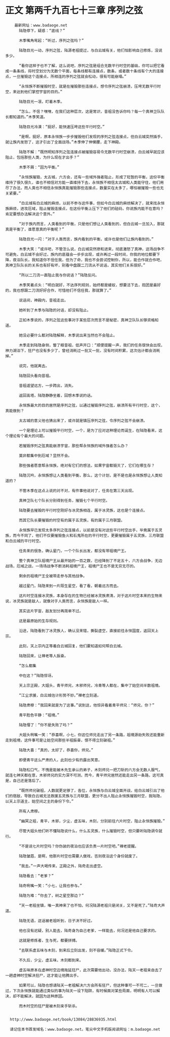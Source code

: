 # 正文 第两千九百七十三章 序列之弦
        最新网址：www.badaoge.net
          陆隐停下，疑惑：“底线？”
      
          木季嘴角弯起：“听过，序列之弦吗？”
      
          陆隐目光一动，序列之弦，陆源老祖提过，与白云城有关，他们怕影响自己修炼，没说多少。
      
          “看你这样子也不了解，这么说吧，序列之弦是组合无数平行时空的基础，你可以把它看成一条条线，将时空划分为无数个平面，每条线都有连接点，数条，或者数十条线有个大的连接点，一旦摧毁这个连接点，所相连的序列之弦就会松动，很有可能崩塌。”
      
          “永恒族不断摧毁时空，就是在摧毁那些连接点，想令序列之弦崩溃，压垮无数平行时空，来达到他们掌控宇宙的目的。”
      
          陆隐目光一凛，盯着木季。
      
          “怎么，不信？嘿嘿，在我们这种层次，这是常识，昔祖没告诉你吗？每一个真神卫队队长都知道的。”木季笑道。
      
          陆隐目光冷漠：“挺好，能快速压垮这些平行时空。”
      
          “是啊，挺好，原本永恒族一步步摧毁他们发现的序列之弦连接点，但白云城突然插手，就让族内发怒了，这才引出了全面战场。”木季伸了伸懒腰，走下神殿。
      
          陆隐不解：“既然明知序列之弦连接点被摧毁容易令无数平行时空崩溃，白云城早就应该阻止，包括那些人类，为什么现在才出手？”
      
          木季不屑：“因为平衡。”
      
          “永恒族摧毁，太古城，六方会，还有一些域外强者阻止，形成了短暂的平衡，这份平衡维持了很久很久，谁也不相信对方能一直维持下去，永恒族不相信太古城和人类能守住，他们用尽了办法，而人类也不相信永恒族真能摧毁那些连接点，数量实在太多了，哪怕被摧毁一些也无关紧要。”
      
          “白云城有白云城的麻烦，以前不参与这件事，但如今白云城的麻烦解决了，就来找永恒族麻烦，进攻厄域，阻止摧毁连接点，在这份平衡上压下了他们的砝码，你说族内能不在意吗？肯定要想办法解决这个意外。”
      
          “对于族内而言，人类看到的平衡，只是他们想让人类看到的，但白云城一旦加入，那就真是平衡了，谁愿意真的平衡呢？”
      
          陆隐目光一闪：“对于人类而言，族内看到的平衡，或许也是他们让族内看到的。”
      
          木季大笑：“或许吧，不管怎么说，白云城突然掺和进来，彻底激怒了真神，这场战争不可避免，白云城不会好过，族内的底蕴会一步步出现，或许再过一段时间，你我的地位都要下降，夜泊队长，我知道你不信任我，但为了命，我也不会尝试控制你，所以，能合作就合作吧，真神卫队队长的关系也有好有坏，别看中盘跟二刀流从不说话，其实他们关系很好。”
      
          “所以二刀流一直阻止我与你说话？”陆隐反问。
      
          木季笑着点头：“明白就好，不达序列规则，始终都是蝼蚁，想要活下去，抱团是最好的，我也想跟二刀流好好合作，可惜他们不信任我，那就算了。”
      
          说话间，神殿内，昔祖走出。
      
          她听到了木季与陆隐的对话，却没有阻止。
      
          正如木季说的，序列之弦这些事对于某些层次而言不是秘密，真神卫队队长够资格知道。
      
          她没必要什么都对陆隐解释，木季说出来当然也不会阻止。
      
          木季走到陆隐身侧，瞥了眼昔祖，低声开口：“顺便提醒一声，我们的任务很快会出现，神力湖泊下，狂尸也没有多少了，曾经消耗过一批又一批，没有时间积累，这次估计都会消耗掉。”
      
          说完，他就离去。
      
          陆隐回头看向昔祖。
      
          昔祖遥望远方，一步跨出，消失。
      
          返回高塔，陆隐静静坐着，回想木季说的话。
      
          永恒族最大的目的居然是序列之弦，以通过摧毁序列之弦，崩溃所有平行时空，这个，真能做到？
      
          太古城的意义他也猜出来了，或许就是镇压序列之弦，令序列之弦不会崩溃。
      
          一个是理论上可以摧毁平行时空，一个，是为了应对这种理论而诞生，在陆隐看来，这个理论有个最大的问题。
      
          若摧毁序列之弦真能崩溃宇宙，那些帮永恒族的域外强者怎么办？
      
          莫非都集中到厄域？显然不会。
      
          那些强者愿意帮永恒族，绝对有它们的想法，如果宇宙都毁灭了，它们在哪生存？
      
          陆隐沉吟，永恒族想让人类看到平衡，那么，这个计划，是不是也是永恒族想让人类知道的？
      
          不管木季在这点上说的对不对，有件事他说对了，任务在第三天出现。
      
          真神卫队七个队长分别得到任务，摧毁七个平行时空。
      
          陆隐要去摧毁的平行时空刚好与冰灵族相连，属于冰灵族，这也是个连接点。
      
          而其它队长要摧毁的时空有的属于五灵族，有的属于三月联盟。
      
          永恒族早已发现太多序列之弦连接点，以前是没有对这些平行时空出手，毕竟属于五灵族，而今不同了，他们不仅要摧毁鱼火和石鬼所在的平行时空，更要摧毁属于五灵族，三月联盟和白云城的平行时空。
      
          任务来的很急，确认星门，一个个队长出发，都没有带祖境尸王。
      
          整个真神卫队祖境尸王从最开始的一百之数，已经降到了不足五十，六方会战争，无边战场，厄域之战，一场场战争不断消耗祖境尸王，祖境尸王也不是无穷无尽的。
      
          剩余的祖境尸王全被带走参与其他战争。
      
          越过星门，陆隐来到一片陌生星空，看了看，朝着远方而去。
      
          这片时空连接冰灵族，本身存在的生物已经被冰灵族肃清，对于这片时空本来的生物来说，冰灵族就是敌人，就像对于人类而言，永恒族是敌人一样。
      
          其实这片宇宙，敌友划分再简单不过。
      
          这是最原始的生存规则。
      
          沿途，陆隐看到了冰灵族人，确认没来错，撕裂虚空，直接前往永恒国度，返回天上宗。
      
          此刻，天上宗内正等着白云城回复，他们要知道如何帮白云城。
      
          陆隐回来，让禅老等人振奋。
      
          “怎么都集
      
          中在这？”陆隐惊讶。
      
          天上宗正殿，大姐头，青平师兄，木邪师兄，冷青等人都在，集中了始空间半数祖境。
      
          “江尘求援，白云城估计形势不妙。”禅老立刻道。
      
          陆隐肃穆：“我回来就是为了这事。”说到这，他惊异看着青平师兄：“师兄，你？”
      
          青平脸色平静：“祖境。”
      
          陆隐懵了：“你不是失败了吗？”
      
          大姐头咧嘴一笑：“恭喜啊，小七，你这位师兄走出了另一条路，祖境源劫失败还能重新走到祖境，这件事可是让始空间那些半祖振奋，恨不得立刻破祖。”
      
          陆隐大喜：“真的，太好了，恭喜你，师兄。”
      
          即便青平这么严肃的人，此刻也少有的露出笑意。
      
          陆隐松口气，不愧是能被木先生承认的弟子，木刻师兄一把刀斩的六方会无数人服气，就连七神天都在意，木邪师兄的实力深不可测，而今，青平师兄居然还能走出另一条路，这可真是，自己还是落后了。
      
          “既然师兄破祖，人数就更足够了，各位，永恒族与白云城全面开战，给白云城引出了他们的宿敌，导致白云城无法救援五灵族与三月联盟，更分不出人阻止永恒族摧毁时空，我陆隐，以天上宗道主，始空间之主的身份下令。”
      
          所有人肃穆。
      
          “幽冥之祖，青平，木邪，少尘，虚五味，木刻，分别前往六片时空，阻止永恒族摧毁。”
      
          尽管大姐头他们听不懂陆隐说什么，什么五灵族，什么摧毁时空，但只要听陆隐调令就行。
      
          “不是说七片时空吗？你伪装的夜泊也应该负责一片时空吧。”禅老提醒。
      
          陆隐皱眉，是啊，他那片时空也需要人做戏，否则夜泊这个身份就废了。
      
          “我去。”一声大喝传来，正殿之外，陆奇走出虚空。
      
          陆隐看去：“老爹？”
      
          陆奇咧嘴一笑：“小七，让我也参与。”
      
          陆隐为难：“你去了，树之星空那边？”
      
          “天一老祖坐镇，唯一真神来了也不怕，何况陆源老祖只是闭关，又不是死了。”陆奇大声道。
      
          陆隐无语，这话被老祖听到，日子决不好过。
      
          他也没有迟疑，别人能去，陆奇身为自己老爹，一样能去，何况还是他自己要求的。
      
          这就是修炼者，生与死，都要拼搏。
      
          “去联系虚五味与木刻，到来后立刻出发，刻不容缓。”陆隐正式下令。
      
          不久后，少尘，虚五味，木刻都到来。
      
          虚五味原本在虚神时空边境拖延狂尸，此次需要他出动，没办法，陆天一老祖亲自去了一趟虚神时空解决狂尸，这才能让他腾出手。
      
          如果可以，陆隐也想请陆天一老祖解决六方会所有狂尸，但这种事可一不可二，一旦做过，下次永恒族就能通过类似的事为陆天一设下陷阱，有时候面对某些局面，明明有人可以解决，却不能解决，就因为这种原因。
      
          而木时空的狂尸是被木刻亲手斩杀。
      
      
      http://www.badaoge.net/book/13084/28836935.html
      
      请记住本书首发域名：www.badaoge.net。笔尖中文手机版阅读网址：m.badaoge.net